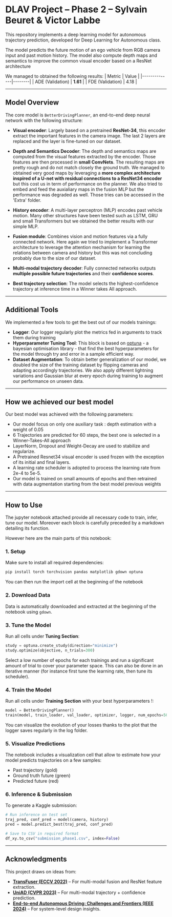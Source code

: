 # DLAV Project – Phase 2 – Sylvain Beuret & Victor Labbe

This repository implements a deep learning model for autonomous trajectory prediction, developed for Deep Learning for Autonomous class. 

The model predicts the future motion of an ego vehicle from RGB camera input and past motion history. The model also compute depth maps and semantics to improve the common visual encoder based on a ResNet architecture

We managed to obtained the following results:
| Metric       | Value |
|--------------|--------|
| ADE (Validation) | **1.61** |
| FDE (Validation) | 4.18     	|

---

##  Model Overview

The core model is `BetterDrivingPlanner`, an end-to-end deep neural network with the following structure:

- **Visual encoder**: Largely based on a pretrained **ResNet-34**, this encoder extract the important features in the camera image. The last 2 layers are replaced and the layer is fine-tuned on our dataset. 

- **Depth and Semantics Decoder**: The depth and semantics maps are computed from the visual features extracted by the encoder. Those features are then processed in **small ConvNets**. The resulting maps are pretty rough and do not match closely the ground truth. We managed to obtained very good maps by leveraging a **more complex architecture inspired of a U-net with residual connections to a ResNet34 encoder** but this cost us in term of performance on the planner. We also tried to embed and feed the auxialiary maps in the fusion MLP but the performance was degraded as well. Those tries can be accessed in the 'Extra' folder.

- **History encoder**: A multi-layer perceptron (MLP) encodes past vehicle motion. Many other structures have been tested such as LSTM, GRU and small Transformers but we obtained the better results with our simple MLP.

- **Fusion module**: Combines vision and motion features via a fully connected network. Here again we tried to implement a Transformer architecture to leverage the attention mechanism for learning the relations between camera and history but this was not concluding probably due to the size of our dataset. 

- **Multi-modal trajectory decoder**: Fully connected networks outputs **multiple possible future trajectories** and their **confidence scores**.
- **Best trajectory selection**: The model selects the highest-confidence trajectory at inference time in a Winner takes All approach. 


---

##  Additional Tools 

We implemented a few tools to get the best out of our models trainings:
- **Logger**: Our logger regularly plot the metrics fed in arguments to track them during training
- **Hyperparameter Tuning Tool**: This block is based on [optuna](https://optuna.org/) - a bayesian optimisation library - that find the best hyperparameters for the  model through try and error in a sample efficient way.
- **Dataset Augmentation**: To obtain better generalization of our model, we doubled the size of the training dataset by flipping cameras and adapting accordingly trajectories. We also apply different lightning variations and Gaussian blur at every epoch during training to augment our performance on unseen data.

---

##  How we achieved our best model 

Our best model was achieved with the following parameters:
- Our model focus on only one auxiliary task : depth estimation with a weight of 0.05 
- 6 Trajectories are predicted for 60 steps, the best one is selected in a Winner-Takes-All approach
- LayerNorm, Dropout and Weight-Decay are used to stabilize and regularize. 
- A Pretrained Resnet34 visual encoder is used frozen with the exception of its initial and final layers.
- A learning rate scheduler is adopted to process the learning rate from 2e-4 to 5e-5.
- Our model is trained on small amounts of epochs and then retrained with data augmentation starting from the best model previous weights

---

##  How to Use

The jupyter notebook attached provide all necessary code to train, infer, tune our model. Moreover each block is carefully preceded by a markdown detailing its function.

However here are the main parts of this notebook:

### 1. Setup
Make sure to install all required dependencies:
```bash
pip install torch torchvision pandas matplotlib gdown optuna
```
You can then run the import cell at the beginning of the notebook

### 2. Download Data
Data is automatically downloaded and extracted at the beginning of the notebook using `gdown`.

### 3. Tune the Model
Run all cells under **Tuning Section**:
```python
study = optuna.create_study(direction="minimize")
study.optimize(objective, n_trials=300)
```
Select a low number of epochs for each trainings and run a significant amount of trial to cover your parameter space. 
This can also be done in an iterative manner (for instance first tune the learning rate, then tune its scheduler). 

### 4. Train the Model
Run all cells under **Training Section** with your best hyperparameters !:
```python
model = BetterDrivingPlanner()
train(model, train_loader, val_loader, optimizer, logger, num_epochs=50)
```
You can visualize the evolution of your losses thanks to the plot that the logger saves regularly in the log folder.

### 5. Visualize Predictions
The notebook includes a visualization cell that allow to estimate how your model predicts trajectories on a few samples:
- Past trajectory (gold)
- Ground truth future (green)
- Predicted future (red)

### 6. Inference & Submission
To generate a Kaggle submission:
```python
# Run inference on test set
traj_pred, conf_pred = model(camera, history)
pred = model.predict_best(traj_pred, conf_pred)

# Save to CSV in required format
df_xy.to_csv("submission_phase1.csv", index=False)
```

---

## Acknowledgments

This project draws on ideas from:
- **[TransFuser (ECCV 2022)](https://arxiv.org/abs/2205.15997)** – For multi-modal fusion and ResNet feature extraction.
- **[UniAD (CVPR 2023)](https://arxiv.org/abs/2303.00745)** – For multi-modal trajectory + confidence prediction.
- **[End-to-end Autonomous Driving: Challenges and Frontiers (IEEE 2024)](https://ieeexplore.ieee.org/stamp/stamp.jsp?arnumber=10614862)** – For system-level design insights.
